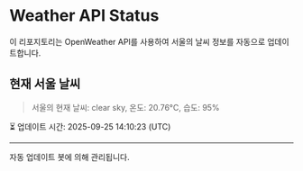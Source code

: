 
# Weather API Status

이 리포지토리는 OpenWeather API를 사용하여 서울의 날씨 정보를 자동으로 업데이트합니다.

## 현재 서울 날씨
> 서울의 현재 날씨: clear sky, 온도: 20.76°C, 습도: 95%

⏳ 업데이트 시간: 2025-09-25 14:10:23 (UTC)

---
자동 업데이트 봇에 의해 관리됩니다.
